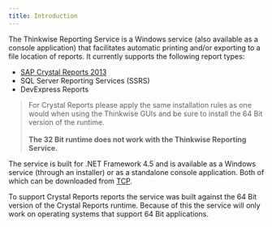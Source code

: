 ```yaml
---
title: Introduction
---
```


The Thinkwise Reporting Service is a Windows service (also available as a console application) that facilitates automatic printing and/or exporting to a file location of reports.
It currently supports the following report types:

* [SAP Crystal Reports 2013](../../deployment/reporting.html)
* SQL Server Reporting Services (SSRS)
* DevExpress Reports

> For Crystal Reports please apply the same installation rules as one would when using the Thinkwise GUIs and be sure to install the 64 Bit version of the runtime.</br></br>
> **The 32 Bit runtime does not work with the Thinkwise Reporting Service.**

The service is built for .NET Framework 4.5 and is available as a Windows service (through an installer) or as a standalone console application.
Both of which can be downloaded from [TCP](https://office.thinkwisesoftware.com/tcp).

To support Crystal Reports reports the service was built against the 64 Bit version of the Crystal Reports runtime.
Because of this the service will only work on operating systems that support 64 Bit applications.
